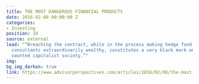 ```yaml
---
title: THE MOST DANGEROUS FINANCIAL PRODUCTS
date: 2016-02-08 00:00:00 Z
categories:
- Investing
position: 10
source: external
lead: "“Breaching the contract, while in the process making hedge fund managers and
  consultants extraordinarily wealthy, constitutes a very black mark on America’s
  vaunted capitalist society.”"
img: 
bg_img_darken: true
link: https://www.advisorperspectives.com/articles/2016/02/08/the-most-dangerous-financial-products
---
```


